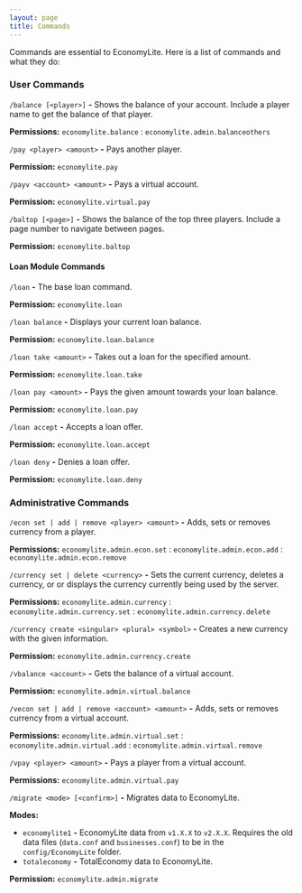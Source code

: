 ```yaml
---
layout: page
title: Commands
---
```


Commands are essential to EconomyLite. Here is a list of commands and what they do:

### User Commands

`/balance [<player>]` **-** Shows the balance of your account. Include a player name to get the balance of that player.

**Permissions:** `economylite.balance` : `economylite.admin.balanceothers`

`/pay <player> <amount>` **-** Pays another player.

**Permission:** `economylite.pay`

`/payv <account> <amount>` **-** Pays a virtual account.

**Permission:** `economylite.virtual.pay`

`/baltop [<page>]` **-** Shows the balance of the top three players. Include a page number to navigate between pages.

**Permission:** `economylite.baltop`

#### Loan Module Commands

`/loan` **-** The base loan command.

**Permission:** `economylite.loan`

`/loan balance` **-** Displays your current loan balance.

**Permission:** `economylite.loan.balance`

`/loan take <amount>` **-** Takes out a loan for the specified amount.

**Permission:** `economylite.loan.take`

`/loan pay <amount>` **-** Pays the given amount towards your loan balance.

**Permission:** `economylite.loan.pay`

`/loan accept` **-** Accepts a loan offer.

**Permission:** `economylite.loan.accept`

`/loan deny` **-** Denies a loan offer.

**Permission:** `economylite.loan.deny`

### Administrative Commands

`/econ set | add | remove <player> <amount>` **-** Adds, sets or removes currency from a player.

**Permissions:** `economylite.admin.econ.set` : `economylite.admin.econ.add` : `economylite.admin.econ.remove`

`/currency set | delete <currency>` **-**  Sets the current currency, deletes a currency, or or displays the currency currently being used by the server.

**Permissions:** `economylite.admin.currency` : `economylite.admin.currency.set` : `economylite.admin.currency.delete`

`/currency create <singular> <plural> <symbol>` **-**  Creates a new currency with the given information.

**Permission:** `economylite.admin.currency.create`

`/vbalance <account>` **-** Gets the balance of a virtual account.

**Permission:** `economylite.admin.virtual.balance`

`/vecon set | add | remove <account> <amount>` **-** Adds, sets or removes currency from a virtual account.

**Permissions:** `economylite.admin.virtual.set` : `economylite.admin.virtual.add` : `economylite.admin.virtual.remove`

`/vpay <player> <amount>` **-** Pays a player from a virtual account.

**Permissions:** `economylite.admin.virtual.pay`

`/migrate <mode> [<confirm>]` **-** Migrates data to EconomyLite.

**Modes:**

 - `economylite1` **-** EconomyLite data from `v1.X.X` to `v2.X.X`. Requires the old data files (`data.conf` and `businesses.conf`) to be in the `config/EconomyLite` folder.
 - `totaleconomy` **-** TotalEconomy data to EconomyLite.

**Permission:** `economylite.admin.migrate`
